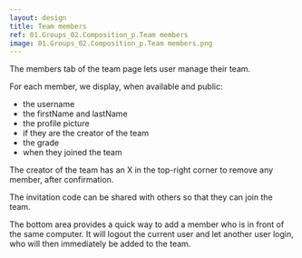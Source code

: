 ```yaml
---
layout: design
title: Team members
ref: 01.Groups_02.Composition_p.Team members
image: 01.Groups_02.Composition_p.Team members.png
---
```


The members tab of the team page lets user manage their team.

For each member, we display, when available and public:
- the username
- the firstName and lastName
- the profile picture
- if they are the creator of the team
- the grade
- when they joined the team

The creator of the team has an X in the top-right corner to remove any member, after confirmation.

The invitation code can be shared with others so that they can join the team.

The bottom area provides a quick way to add a member who is in front of the same computer. It will logout the current user and let another user login, who will then immediately be added to the team.
